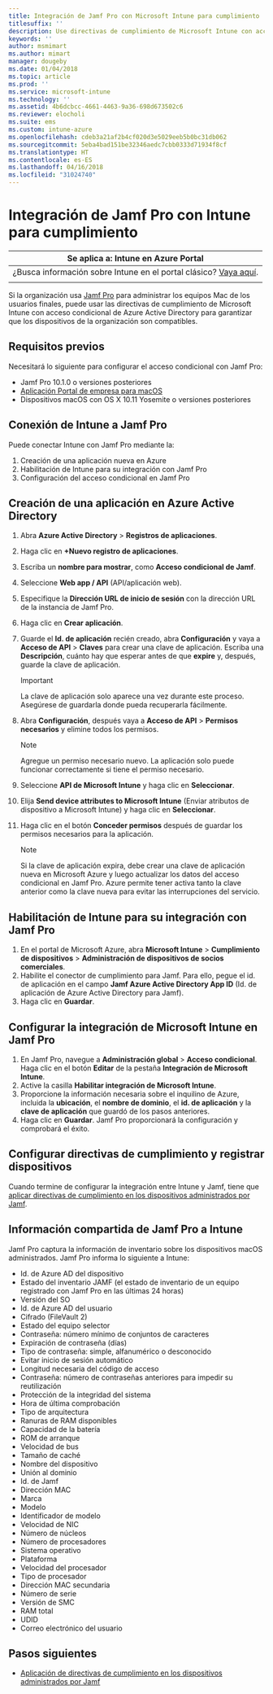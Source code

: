 ```yaml
---
title: Integración de Jamf Pro con Microsoft Intune para cumplimiento
titlesuffix: ''
description: Use directivas de cumplimiento de Microsoft Intune con acceso condicional de Azure Active Directory para ayudar a proteger los dispositivos administrados por Jamf.
keywords: ''
author: msmimart
ms.author: mimart
manager: dougeby
ms.date: 01/04/2018
ms.topic: article
ms.prod: ''
ms.service: microsoft-intune
ms.technology: ''
ms.assetid: 4b6dcbcc-4661-4463-9a36-698d673502c6
ms.reviewer: elocholi
ms.suite: ems
ms.custom: intune-azure
ms.openlocfilehash: cdeb3a21af2b4cf020d3e5029eeb5b0bc31db062
ms.sourcegitcommit: 5eba4bad151be32346aedc7cbb0333d71934f8cf
ms.translationtype: HT
ms.contentlocale: es-ES
ms.lasthandoff: 04/16/2018
ms.locfileid: "31024740"
---
```

# <a name="integrate-jamf-pro-with-intune-for-compliance"></a>Integración de Jamf Pro con Intune para cumplimiento

|Se aplica a: Intune en Azure Portal |
|--|
|¿Busca información sobre Intune en el portal clásico? [Vaya aquí](/intune/introduction-intune?toc=/intune-classic/toc.json).|
| |

Si la organización usa [Jamf Pro](https://www.jamf.com) para administrar los equipos Mac de los usuarios finales, puede usar las directivas de cumplimiento de Microsoft Intune con acceso condicional de Azure Active Directory para garantizar que los dispositivos de la organización son compatibles.

## <a name="prerequisites"></a>Requisitos previos

Necesitará lo siguiente para configurar el acceso condicional con Jamf Pro:

- Jamf Pro 10.1.0 o versiones posteriores
- [Aplicación Portal de empresa para macOS](https://aka.ms/macoscompanyportal)
- Dispositivos macOS con OS X 10.11 Yosemite o versiones posteriores

## <a name="connecting-intune-to-jamf-pro"></a>Conexión de Intune a Jamf Pro

Puede conectar Intune con Jamf Pro mediante la:

1. Creación de una aplicación nueva en Azure
2. Habilitación de Intune para su integración con Jamf Pro
3. Configuración del acceso condicional en Jamf Pro

## <a name="create-a-new-application-in-azure-active-directory"></a>Creación de una aplicación en Azure Active Directory

1. Abra **Azure Active Directory** > **Registros de aplicaciones**.
2. Haga clic en **+Nuevo registro de aplicaciones**.
3. Escriba un **nombre para mostrar**, como **Acceso condicional de Jamf**.
4. Seleccione **Web app / API** (API/aplicación web).
5. Especifique la **Dirección URL de inicio de sesión** con la dirección URL de la instancia de Jamf Pro.
6. Haga clic en **Crear aplicación**.
7. Guarde el **Id. de aplicación** recién creado, abra **Configuración** y vaya a **Acceso de API** > **Claves** para crear una clave de aplicación. Escriba una **Descripción**, cuánto hay que esperar antes de que **expire** y, después, guarde la clave de aplicación.

   > [!IMPORTANT]
   > La clave de aplicación solo aparece una vez durante este proceso. Asegúrese de guardarla donde pueda recuperarla fácilmente.

8. Abra **Configuración**, después vaya a **Acceso de API** > **Permisos necesarios** y elimine todos los permisos.

   > [!NOTE]
   > Agregue un permiso necesario nuevo. La aplicación solo puede funcionar correctamente si tiene el permiso necesario.

9. Seleccione **API de Microsoft Intune** y haga clic en **Seleccionar**.
10. Elija **Send device attributes to Microsoft Intune** (Enviar atributos de dispositivo a Microsoft Intune) y haga clic en **Seleccionar**.
11. Haga clic en el botón **Conceder permisos** después de guardar los permisos necesarios para la aplicación.

    > [!NOTE]
    > Si la clave de aplicación expira, debe crear una clave de aplicación nueva en Microsoft Azure y luego actualizar los datos del acceso condicional en Jamf Pro. Azure permite tener activa tanto la clave anterior como la clave nueva para evitar las interrupciones del servicio.

## <a name="enable-intune-to-integrate-with-jamf-pro"></a>Habilitación de Intune para su integración con Jamf Pro

1. En el portal de Microsoft Azure, abra **Microsoft Intune** > **Cumplimiento de dispositivos** > **Administración de dispositivos de socios comerciales**.
2. Habilite el conector de cumplimiento para Jamf. Para ello, pegue el id. de aplicación en el campo **Jamf Azure Active Directory App ID** (Id. de aplicación de Azure Active Directory para Jamf).
3. Haga clic en **Guardar**.

## <a name="configure-microsoft-intune-integration-in-jamf-pro"></a>Configurar la integración de Microsoft Intune en Jamf Pro

1. En Jamf Pro, navegue a **Administración global** > **Acceso condicional**. Haga clic en el botón **Editar** de la pestaña **Integración de Microsoft Intune**.
2. Active la casilla **Habilitar integración de Microsoft Intune**.
3. Proporcione la información necesaria sobre el inquilino de Azure, incluida la **ubicación**, el **nombre de dominio**, el **id. de aplicación** y la **clave de aplicación** que guardó de los pasos anteriores.
4. Haga clic en **Guardar**. Jamf Pro proporcionará la configuración y comprobará el éxito.

## <a name="set-up-compliance-policies-and-register-devices"></a>Configurar directivas de cumplimiento y registrar dispositivos

Cuando termine de configurar la integración entre Intune y Jamf, tiene que [aplicar directivas de cumplimiento en los dispositivos administrados por Jamf](conditional-access-assign-jamf.md).

## <a name="information-shared-from-jamf-pro-to-intune"></a>Información compartida de Jamf Pro a Intune

Jamf Pro captura la información de inventario sobre los dispositivos macOS administrados. Jamf Pro informa lo siguiente a Intune:

* Id. de Azure AD del dispositivo
* Estado del inventario JAMF (el estado de inventario de un equipo registrado con Jamf Pro en las últimas 24 horas)
* Versión del SO
* Id. de Azure AD del usuario
* Cifrado (FileVault 2)
* Estado del equipo selector
* Contraseña: número mínimo de conjuntos de caracteres
* Expiración de contraseña (días)
* Tipo de contraseña: simple, alfanumérico o desconocido
* Evitar inicio de sesión automático
* Longitud necesaria del código de acceso
* Contraseña: número de contraseñas anteriores para impedir su reutilización
* Protección de la integridad del sistema
* Hora de última comprobación
* Tipo de arquitectura
* Ranuras de RAM disponibles
* Capacidad de la batería
* ROM de arranque
* Velocidad de bus
* Tamaño de caché
* Nombre del dispositivo
* Unión al dominio
* Id. de Jamf
* Dirección MAC
* Marca
* Modelo
* Identificador de modelo
* Velocidad de NIC
* Número de núcleos
* Número de procesadores
* Sistema operativo
* Plataforma
* Velocidad del procesador
* Tipo de procesador
* Dirección MAC secundaria
* Número de serie
* Versión de SMC
* RAM total
* UDID
* Correo electrónico del usuario

## <a name="next-steps"></a>Pasos siguientes

- [Aplicación de directivas de cumplimiento en los dispositivos administrados por Jamf](conditional-access-assign-jamf.md)
